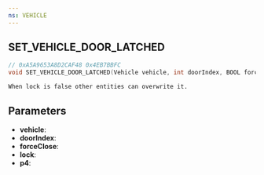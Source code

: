 ```yaml
---
ns: VEHICLE
---
```

## SET_VEHICLE_DOOR_LATCHED

```c
// 0xA5A9653A8D2CAF48 0x4EB7BBFC
void SET_VEHICLE_DOOR_LATCHED(Vehicle vehicle, int doorIndex, BOOL forceClose, BOOL lock, BOOL p4);
```

```
When lock is false other entities can overwrite it.  
```

## Parameters
* **vehicle**: 
* **doorIndex**: 
* **forceClose**: 
* **lock**: 
* **p4**: 


